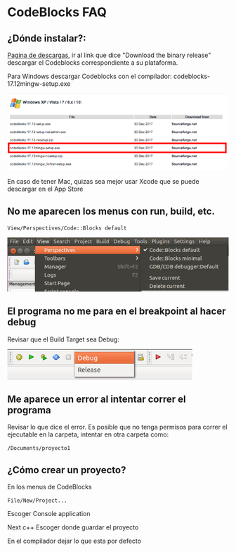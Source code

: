 # CodeBlocks FAQ

## ¿Dónde instalar?:

[Pagina de descargas](http://www.codeblocks.org/downloads), ir al link que dice "Download the binary release" descargar el Codeblocks correspondiente a su plataforma.

Para Windows descargar Codeblocks con el compilador:
    codeblocks-17.12mingw-setup.exe

![alt text](./CodeBlockDownload.png "Img")


En caso de tener Mac, quizas sea mejor usar Xcode que se puede descargar en el App Store

## No me aparecen los menus con run, build, etc.

    View/Perspectives/Code::Blocks default

![alt text](./CodeBlocksDefaultPerspective.png "Img")

## El programa no me para en el breakpoint al hacer debug
Revisar que el Build Target sea Debug:

![alt text](./BuildTargetDebug.png "Img")


## Me aparece un error al intentar correr el programa
Revisar lo que dice el error.
Es posible que no tenga permisos para correr el ejecutable en la carpeta, intentar en otra carpeta como:

    /Documents/proyecto1

## ¿Cómo crear un proyecto?
En los menus de CodeBlocks

    File/New/Project...

Escoger
    Console application

Next
    c++
Escoger donde guardar el proyecto

En el compilador dejar lo que esta por defecto

